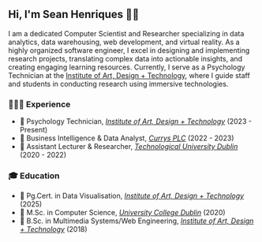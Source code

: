 ## Hi, I'm Sean Henriques 👋🏻

I am a dedicated Computer Scientist and Researcher specializing in data analytics, data warehousing, web development, and virtual reality.  As a highly organized software engineer, I excel in designing and implementing research projects, translating complex data into actionable insights, and creating engaging learning resources.  Currently, I serve as a Psychology Technician at the [Institute of Art, Design + Technology](https://iadt.ie), where I guide staff and students in conducting research using immersive technologies.

### 👨🏻‍💻 Experience
- 💼 Psychology Technician, _[Institute of Art, Design + Technology](https://iadt.ie/)_ (2023 - Present)
- 💼 Business Intelligence & Data Analyst, _[Currys PLC](https://www.currys.ie/)_ (2022 - 2023)
- 💼 Assistant Lecturer & Researcher, _[Technological University Dublin](https://www.tudublin.ie/)_ (2020 - 2022)

### 🎓 Education
- 📜 Pg.Cert. in Data Visualisation, _[Institute of Art, Design + Technology](https://iadt.ie/)_ (2025)
- 📜 M.Sc. in Computer Science, _[University College Dublin](https://www.ucd.ie/)_ (2020)
- 📜 B.Sc. in Multimedia Systems/Web Engineering, _[Institute of Art, Design + Technology](https://iadt.ie/)_ (2018)

<!--
**henriquessean/henriquessean** is a ✨ _special_ ✨ repository because its `README.md` (this file) appears on your GitHub profile.

Here are some ideas to get you started:

- 🔭 I’m currently working on ...
- 🌱 I’m currently learning ...
- 👯 I’m looking to collaborate on ...
- 🤔 I’m looking for help with ...
- 💬 Ask me about ...
- 📫 How to reach me: ...
- 😄 Pronouns: ...
- ⚡ Fun fact: ...
-->
